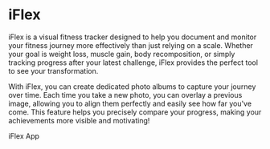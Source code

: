 # iFlex

iFlex is a visual fitness tracker designed to help you document and monitor your fitness journey more effectively than just relying on a scale. Whether your goal is weight loss, muscle gain, body recomposition, or simply tracking progress after your latest challenge, iFlex provides the perfect tool to see your transformation.

With iFlex, you can create dedicated photo albums to capture your journey over time. Each time you take a new photo, you can overlay a previous image, allowing you to align them perfectly and easily see how far you've come. This feature helps you precisely compare your progress, making your achievements more visible and motivating!

iFlex App
